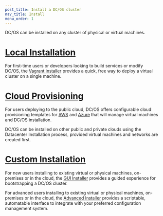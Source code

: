 ```yaml
---
post_title: Install a DC/OS cluster
nav_title: Install
menu_order: 1
---
```


DC/OS can be installed on any cluster of physical or virtual machines.

# [Local Installation][1]

For first-time users or developers looking to build services or modify DC/OS, the [Vagrant installer][1] provides a quick, free way to deploy a virtual cluster on a single machine.

# [Cloud Provisioning][6]

For users deploying to the public cloud, DC/OS offers configurable cloud provisioning templates for [AWS][2] and [Azure][3] that will manage virtual machines and DC/OS installation.

DC/OS can be installed on other public and private clouds using the Datacenter Installation process, provided virtual machines and networks are created first.

# [Custom Installation][7]

For new users installing to existing virtual or physical machines, on-premises or in the cloud, the [GUI Installer][4] provides a guided experience for bootstrapping a DC/OS cluster.

For advanced users installing to existing virtual or physical machines, on-premises or in the cloud, the [Advanced Installer][5] provides a scriptable, automatable interface to integrate with your preferred configuration management system.

[1]: /docs/1.8/administration/installing/local/
[2]: /docs/1.8/administration/installing/cloud/aws/
[3]: /docs/1.8/administration/installing/cloud/azure/
[4]: /docs/1.8/administration/installing/custom/gui/
[5]: /docs/1.8/administration/installing/custom/advanced/
[6]: /docs/1.8/administration/installing/cloud/
[7]: /docs/1.8/administration/installing/custom/
